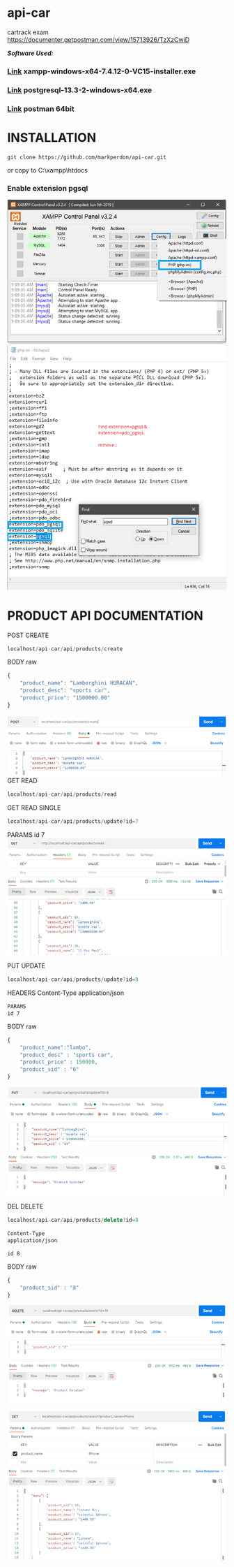 # api-car
 cartrack exam
https://documenter.getpostman.com/view/15713926/TzXzCwiD


***Software Used:***
### [Link](https://www.apachefriends.org/download.html) xampp-windows-x64-7.4.12-0-VC15-installer.exe ###

### [Link](https://www.enterprisedb.com/downloads/postgres-postgresql-downloads) postgresql-13.3-2-windows-x64.exe    ###

### [Link](https://www.postman.com/downloads/) postman 64bit    ###

# INSTALLATION #
```
git clone https://github.com/markperdon/api-car.git
```
or copy to C:\xampp\htdocs

### Enable extension pgsql ###
![S1](/assets/img/ss1.png)
![S2](/assets/img/ss2.png)


# PRODUCT API DOCUMENTATION #

POST CREATE
```javascript
localhost/api-car/api/products/create
```
BODY raw
```javascript
{
    "product_name": "Lamborghini HURACÁN",
    "product_desc": "sports car",
    "product_price": "1500000.00"
}
```
![S3](/assets/img/ss3.PNG)
GET READ
```javascript
localhost/api-car/api/products/read
```
GET READ SINGLE
```javascript
localhost/api-car/api/products/update?id=7
```
PARAMS
id 7
![S4](/assets/img/ss4.PNG)


PUT UPDATE
```javascript
localhost/api-car/api/products/update?id=8
```
HEADERS
Content-Type
application/json
```
PARAMS
id 7
```
BODY raw
```javascript
{
    "product_name":"lambo",
    "product_desc" : "sports car",
    "product_price" : 150000,
    "product_sid" : "6"
}
```
![S5](/assets/img/ss5.PNG)

DEL DELETE
```javascript
localhost/api-car/api/products/delete?id=8
```
```HEADERS
Content-Type
application/json
```
```PARAMS
id 8
```
BODY raw
```javascript
{
    "product_sid" : "8"
}   
```
![S6](/assets/img/ss6.PNG)

![S7](/assets/img/ss7.PNG)